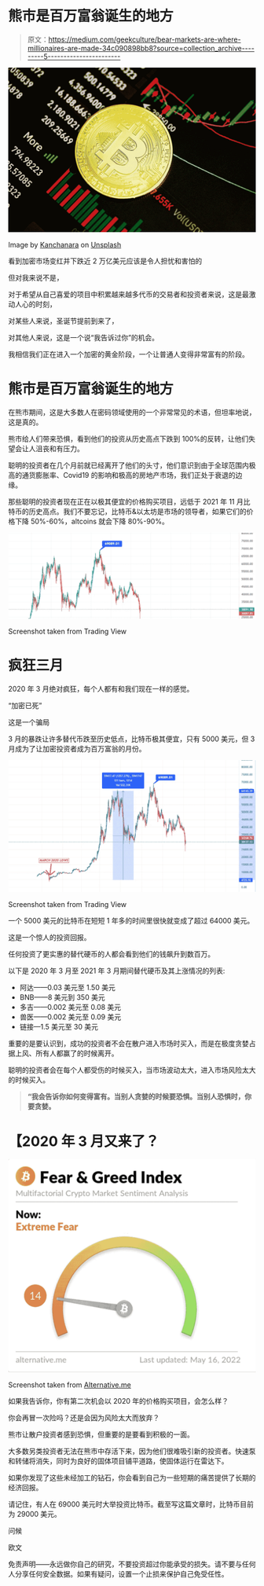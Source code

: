 # 熊市是百万富翁诞生的地方

> 原文：<https://medium.com/geekculture/bear-markets-are-where-millionaires-are-made-34c090898bb8?source=collection_archive---------5----------------------->

![](img/5ffad6a24981edd6803ae1ab40585798.png)

Image by [Kanchanara](https://unsplash.com/@kanchanara) on [Unsplash](https://unsplash.com/photos/Lta5b8mPytw)

看到加密市场变红并下跌近 2 万亿美元应该是令人担忧和害怕的

但对我来说不是，

对于希望从自己喜爱的项目中积累越来越多代币的交易者和投资者来说，这是最激动人心的时刻，

对某些人来说，圣诞节提前到来了，

对其他人来说，这是一个说“我告诉过你”的机会。

我相信我们正在进入一个加密的黄金阶段，一个让普通人变得非常富有的阶段。

# 熊市是百万富翁诞生的地方

在熊市期间，这是大多数人在密码领域使用的一个非常常见的术语，但坦率地说，这是真的。

熊市给人们带来恐惧，看到他们的投资从历史高点下跌到 100%的反转，让他们失望会让人沮丧和有压力。

聪明的投资者在几个月前就已经离开了他们的头寸，他们意识到由于全球范围内极高的通货膨胀率、Covid19 的影响和极高的房地产市场，我们正处于衰退的边缘。

那些聪明的投资者现在正在以极其便宜的价格购买项目，远低于 2021 年 11 月比特币的历史高点。我们不要忘记，比特币&以太坊是市场的领导者，如果它们的价格下降 50%-60%，altcoins 就会下降 80%-90%。

![](img/5b4cde5afb1cbc8912d54d01fa96b348.png)

Screenshot taken from Trading View

# **疯狂三月**

2020 年 3 月绝对疯狂，每个人都有和我们现在一样的感觉。

“加密已死”

这是一个骗局

3 月的暴跌让许多替代币跌至历史低点，比特币极其便宜，只有 5000 美元，但 3 月成为了让加密投资者成为百万富翁的月份。

![](img/8978b607efc60240187648a969f05949.png)

Screenshot taken from Trading View

一个 5000 美元的比特币在短短 1 年多的时间里很快就变成了超过 64000 美元。

这是一个惊人的投资回报。

任何投资了更实惠的替代硬币的人都会看到他们的钱飙升到数百万。

以下是 2020 年 3 月至 2021 年 3 月期间替代硬币及其上涨情况的列表:

*   阿达——0.03 美元至 1.50 美元
*   BNB——8 美元到 350 美元
*   多吉——0.002 美元至 0.08 美元
*   兽医——0.002 美元至 0.09 美元
*   链接—1.5 美元至 30 美元

重要的是要认识到，成功的投资者不会在散户进入市场时买入，而是在极度贪婪占据上风、所有人都赢了的时候离开。

聪明的投资者会在每个人都受伤的时候买入，当市场波动太大，进入市场风险太大的时候买入。

> **“我会告诉你如何变得富有。当别人贪婪的时候要恐惧。当别人恐惧时，你要贪婪。**

# 【2020 年 3 月又来了？

![](img/5c02bbcd47721491951c081cbe264ebc.png)

Screenshot taken from [Alternative.me](https://alternative.me/crypto/fear-and-greed-index/)

如果我告诉你，你有第二次机会以 2020 年的价格购买项目，会怎么样？

你会再冒一次险吗？还是会因为风险太大而放弃？

熊市让散户投资者感到恐惧，但重要的是要看到积极的一面。

大多数另类投资者无法在熊市中存活下来，因为他们很难吸引新的投资者。快速泵和转储将消失，同时为良好的固体项目铺平道路，使固体运行在雷达下。

如果你发现了这些未经加工的钻石，你会看到自己为一些短期的痛苦提供了长期的经济回报。

请记住，有人在 69000 美元时大举投资比特币。截至写这篇文章时，比特币目前为 29000 美元。

问候

欧文

免责声明——永远做你自己的研究，不要投资超过你能承受的损失。请不要与任何人分享任何安全数据。如果有疑问，设置一个止损来保护自己免受任性。